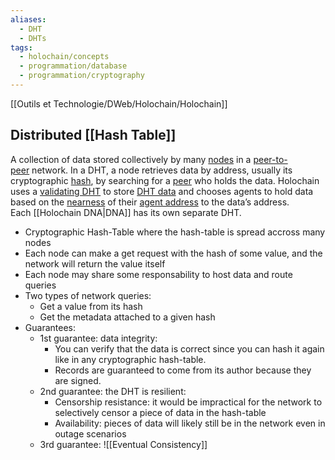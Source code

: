 ```yaml
---
aliases:
  - DHT
  - DHTs
tags:
  - holochain/concepts
  - programmation/database
  - programmation/cryptography
---
```

[[Outils et Technologie/DWeb/Holochain/Holochain]]

## Distributed [[Hash Table]]
A collection of data stored collectively by many [nodes](https://developer.holochain.org/glossary/#node) in a [peer-to-peer](https://developer.holochain.org/glossary/#peer-to-peer) network. In a DHT, a node retrieves data by address, usually its cryptographic [hash](https://developer.holochain.org/glossary/#hash), by searching for a [peer](https://developer.holochain.org/glossary/#peer) who holds the data. Holochain uses a [validating DHT](https://developer.holochain.org/glossary/#validating-dht) to store [DHT data](https://developer.holochain.org/glossary/#dht-data) and chooses agents to hold data based on the [nearness](https://developer.holochain.org/glossary/#nearness) of their [agent address](https://developer.holochain.org/glossary/#agent-address) to the data’s address. Each [[Holochain DNA|DNA]] has its own separate DHT.

-   Cryptographic Hash-Table where the hash-table is spread accross many nodes
-   Each node can make a get request with the hash of some value, and the network will return the value itself
-   Each node may share some responsability to host data and route queries
-   Two types of network queries:
    -   Get a value from its hash
    -   Get the metadata attached to a given hash
-   Guarantees:
    -   1st guarantee: data integrity:
        -   You can verify that the data is correct since you can hash it again like in any cryptographic hash-table.
        -   Records are guaranteed to come from its author because they are signed.
    -   2nd guarantee: the DHT is resilient:
        -   Censorship resistance: it would be impractical for the network to selectively censor a piece of data in the hash-table
        -   Availability: pieces of data will likely still be in the network even in outage scenarios
    -   3rd guarantee: ![[Eventual Consistency]]
